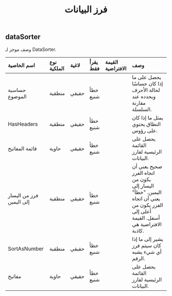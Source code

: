 ﻿---
title: فرز البيانات
second_title: Aspose.Cells Cloud Documen
type: docs
url: /ar/specification/model/datasorter/
description: "Aspose.Cells مواصفات النموذج السحابي: DataSorter. تعامل بسهولة مع Excel ومستندات جداول البيانات الأخرى التي تحتوي على ميزات مثل الفتح والتوليد والتحرير والتقسيم والدمج والمقارنة والتحويل"
weight: 50
---
## **dataSorter**

 وصف موجز لـ DataSorter.

| اسم الخاصية| نوع الملكية| لاغية| يقرأ فقط| القيمة الافتراضية| وصف|
|:- |:- |:- |:- |:- |:- |
| حساسية الموضوع| منطقية| حقيقي| خطأ شنيع|| يحصل على ما إذا كان حساسًا لحالة الأحرف ويحدده عند مقارنة السلسلة.|
| HasHeaders| منطقية| حقيقي| خطأ شنيع|| يمثل ما إذا كان النطاق يحتوي على رؤوس.|
| قائمة المفاتيح| حاوية| حقيقي| خطأ شنيع|| يحصل على القائمة الرئيسية لفارز البيانات.|
| فرز من اليسار إلى اليمين| منطقية| حقيقي| خطأ شنيع||صحيح يعني أن اتجاه الفرز يكون من اليسار إلى اليمين. "خطأ" يعني أن اتجاه الفرز يكون من أعلى إلى أسفل. القيمة الافتراضية هي كاذبة.|
| SortAsNumber| منطقية| حقيقي| خطأ شنيع|| يشير إلى ما إذا كان سيتم فرز أي شيء يشبه الرقم.|
| مفاتيح| حاوية| حقيقي| خطأ شنيع|| يحصل على القائمة الرئيسية لفارز البيانات.|


